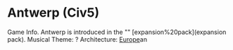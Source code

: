 # Antwerp (Civ5)

Game Info.
Antwerp is introduced in the "" [expansion%20pack](expansion pack).
Musical Theme: ?
Architecture: [Europe](Europe)an